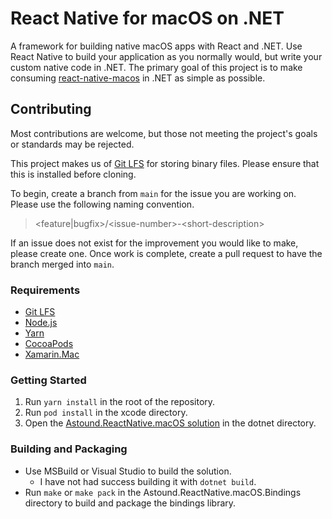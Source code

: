 # React Native for macOS on .NET
A framework for building native macOS apps with React and .NET. Use React Native to build your application as you normally would, but write your custom native code in .NET. The primary goal of this project is to make consuming [react-native-macos](https://github.com/microsoft/react-native-macos) in .NET as simple as possible.

## Contributing
Most contributions are welcome, but those not meeting the project's goals or standards may be rejected.

This project makes us of [Git LFS](https://git-lfs.github.com/) for storing binary files.  Please ensure that this is installed before cloning.

To begin, create a branch from `main` for the issue you are working on.  Please use the following naming convention.
> \<feature|bugfix\>/\<issue-number\>-\<short-description\>

If an issue does not exist for the improvement you would like to make, please create one.  Once work is complete, create a pull request to have the branch merged into `main`.

### Requirements
* [Git LFS](https://git-lfs.github.com/)
* [Node.js](https://nodejs.org/)
* [Yarn](https://yarnpkg.com/)
* [CocoaPods](https://cocoapods.org/)
* [Xamarin.Mac](https://docs.microsoft.com/en-us/xamarin/mac/)

### Getting Started
1. Run `yarn install` in the root of the repository.
1. Run `pod install` in the xcode directory.
1. Open the [Astound.ReactNative.macOS solution](dotnet/Astound.ReactNative.macOS.sln) in the dotnet directory.

### Building and Packaging
* Use MSBuild or Visual Studio to build the solution.
    * I have not had success building it with `dotnet build`.
* Run `make` or `make pack` in the Astound.ReactNative.macOS.Bindings directory to build and package the bindings library.
